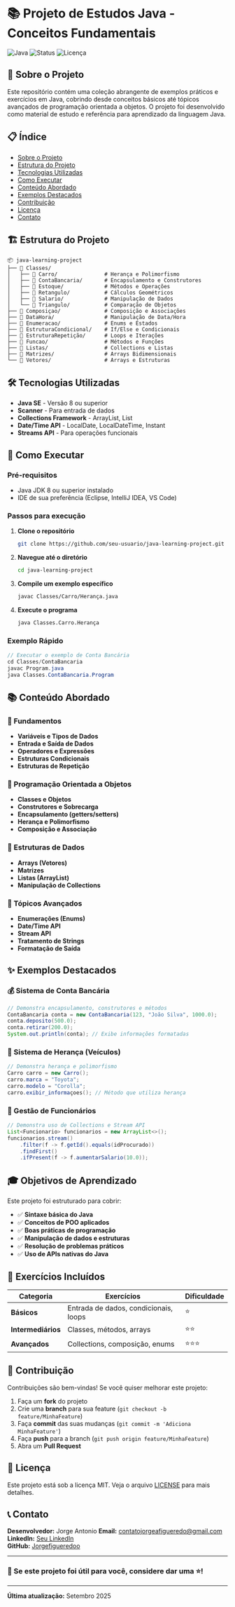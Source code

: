 # 📚 Projeto de Estudos Java - Conceitos Fundamentais

![Java](https://img.shields.io/badge/Java-ED8B00?style=for-the-badge&logo=java&logoColor=white)
![Status](https://img.shields.io/badge/Status-Concluído-success?style=for-the-badge)
![Licença](https://img.shields.io/badge/Licença-MIT-blue?style=for-the-badge)

## 🎯 Sobre o Projeto

Este repositório contém uma coleção abrangente de exemplos práticos e exercícios em Java, cobrindo desde conceitos básicos até tópicos avançados de programação orientada a objetos. O projeto foi desenvolvido como material de estudo e referência para aprendizado da linguagem Java.

## 📋 Índice

- [Sobre o Projeto](#-sobre-o-projeto)
- [Estrutura do Projeto](#-estrutura-do-projeto)
- [Tecnologias Utilizadas](#-tecnologias-utilizadas)
- [Como Executar](#-como-executar)
- [Conteúdo Abordado](#-conteúdo-abordado)
- [Exemplos Destacados](#-exemplos-destacados)
- [Contribuição](#-contribuição)
- [Licença](#-licença)
- [Contato](#-contato)

## 🏗️ Estrutura do Projeto

```
📦 java-learning-project
├── 📁 Classes/
│   ├── 📁 Carro/               # Herança e Polimorfismo
│   ├── 📁 ContaBancaria/       # Encapsulamento e Construtores
│   ├── 📁 Estoque/             # Métodos e Operações
│   ├── 📁 Retangulo/           # Cálculos Geométricos
│   ├── 📁 Salario/             # Manipulação de Dados
│   └── 📁 Triangulo/           # Comparação de Objetos
├── 📁 Composiçao/              # Composição e Associações
├── 📁 DataHora/                # Manipulação de Data/Hora
├── 📁 Enumeracao/              # Enums e Estados
├── 📁 EstruturaCondicional/    # If/Else e Condicionais
├── 📁 EstruturaRepetição/      # Loops e Iterações
├── 📁 Funcao/                  # Métodos e Funções
├── 📁 Listas/                  # Collections e Listas
├── 📁 Matrizes/                # Arrays Bidimensionais
└── 📁 Vetores/                 # Arrays e Estruturas
```

## 🛠️ Tecnologias Utilizadas

- **Java SE** - Versão 8 ou superior
- **Scanner** - Para entrada de dados
- **Collections Framework** - ArrayList, List
- **Date/Time API** - LocalDate, LocalDateTime, Instant
- **Streams API** - Para operações funcionais

## 🚀 Como Executar

### Pré-requisitos

- Java JDK 8 ou superior instalado
- IDE de sua preferência (Eclipse, IntelliJ IDEA, VS Code)

### Passos para execução

1. **Clone o repositório**
   ```bash
   git clone https://github.com/seu-usuario/java-learning-project.git
   ```

2. **Navegue até o diretório**
   ```bash
   cd java-learning-project
   ```

3. **Compile um exemplo específico**
   ```bash
   javac Classes/Carro/Herança.java
   ```

4. **Execute o programa**
   ```bash
   java Classes.Carro.Herança
   ```

### Exemplo Rápido

```java
// Executar o exemplo de Conta Bancária
cd Classes/ContaBancaria
javac Program.java
java Classes.ContaBancaria.Program
```

## 📚 Conteúdo Abordado

### 🔹 Fundamentos
- **Variáveis e Tipos de Dados**
- **Entrada e Saída de Dados**
- **Operadores e Expressões**
- **Estruturas Condicionais**
- **Estruturas de Repetição**

### 🔹 Programação Orientada a Objetos
- **Classes e Objetos**
- **Construtores e Sobrecarga**
- **Encapsulamento (getters/setters)**
- **Herança e Polimorfismo**
- **Composição e Associação**

### 🔹 Estruturas de Dados
- **Arrays (Vetores)**
- **Matrizes**
- **Listas (ArrayList)**
- **Manipulação de Collections**

### 🔹 Tópicos Avançados
- **Enumerações (Enums)**
- **Date/Time API**
- **Stream API**
- **Tratamento de Strings**
- **Formatação de Saída**

## ✨ Exemplos Destacados

### 💰 Sistema de Conta Bancária
```java
// Demonstra encapsulamento, construtores e métodos
ContaBancaria conta = new ContaBancaria(123, "João Silva", 1000.0);
conta.deposito(500.0);
conta.retirar(200.0);
System.out.println(conta); // Exibe informações formatadas
```

### 🚗 Sistema de Herança (Veículos)
```java
// Demonstra herança e polimorfismo
Carro carro = new Carro();
carro.marca = "Toyota";
carro.modelo = "Corolla";
carro.exibir_informaçoes(); // Método que utiliza herança
```

### 👥 Gestão de Funcionários
```java
// Demonstra uso de Collections e Stream API
List<Funcionario> funcionarios = new ArrayList<>();
funcionarios.stream()
    .filter(f -> f.getId().equals(idProcurado))
    .findFirst()
    .ifPresent(f -> f.aumentarSalario(10.0));
```

## 🎓 Objetivos de Aprendizado

Este projeto foi estruturado para cobrir:

- ✅ **Sintaxe básica do Java**
- ✅ **Conceitos de POO aplicados**
- ✅ **Boas práticas de programação**
- ✅ **Manipulação de dados e estruturas**
- ✅ **Resolução de problemas práticos**
- ✅ **Uso de APIs nativas do Java**

## 🧪 Exercícios Incluídos

| Categoria | Exercícios | Dificuldade |
|-----------|------------|-------------|
| **Básicos** | Entrada de dados, condicionais, loops | ⭐ |
| **Intermediários** | Classes, métodos, arrays | ⭐⭐ |
| **Avançados** | Collections, composição, enums | ⭐⭐⭐ |

## 🤝 Contribuição

Contribuições são bem-vindas! Se você quiser melhorar este projeto:

1. Faça um **fork** do projeto
2. Crie uma **branch** para sua feature (`git checkout -b feature/MinhaFeature`)
3. Faça **commit** das suas mudanças (`git commit -m 'Adiciona MinhaFeature'`)
4. Faça **push** para a branch (`git push origin feature/MinhaFeature`)
5. Abra um **Pull Request**

## 📝 Licença

Este projeto está sob a licença MIT. Veja o arquivo [LICENSE](LICENSE) para mais detalhes.

## 📞 Contato

**Desenvolvedor:** Jorge Antonio 
**Email:** contatojorgeafigueredo@gmail.com
**LinkedIn:** [Seu LinkedIn](https://linkedin.com/in/seu-perfil)  
**GitHub:** [Jorgefigueredoo](https://github.com/Jorgefigueredoo/C-digos-em-Java/new/main?filename=README.md)

---

### 🌟 Se este projeto foi útil para você, considere dar uma ⭐!

---

**Última atualização:** Setembro 2025
